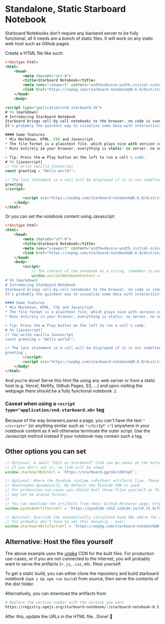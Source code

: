 # Standalone, Static Starboard Notebook

Starboard Notebooks don't require any backend server to be fully functional, all it needs are a bunch of static files. It will work on any static web host such as Github pages.

Create a HTML file like such:

```html
<!doctype html>
<html>
    <head>
        <meta charset="utf-8">
        <title>Starboard Notebook</title>
        <meta name="viewport" content="width=device-width,initial-scale=1">
        <link href="https://unpkg.com/starboard-notebook@0.6.0/dist/starboard-notebook.css" rel="stylesheet">
    </head>
    <body>

<script type="application/vnd.starboard.nb">
# %% [markdown]
# Introducing Starboard Notebook
Starboard brings cell-by-cell notebooks to the browser, no code is running on the backend here!
It's probably the quickest way to visualize some data with interactivity, do some prototyping, or build a rudimentary dashboard.

#### Some features 
* Mix Markdown, HTML, CSS and Javascript.
* The file format is a plaintext file, which plays nice with version control systems like git.
* Runs entirely in your browser, everything is static: no server, no setup and no build step.

> Tip: Press the ▶ Play button on the left to run a cell's code.
# %% [javascript]
// You write vanilla Javascript
const greeting = "Hello world!";

// The last statement in a cell will be displayed if it is not undefined.
greeting
</script>

        <script src="https://unpkg.com/starboard-notebook@0.6.0/dist/starboard-notebook.js"></script>
    </body>
</html>
```

Or you can set the notebook content using Javascript:
```html
<!doctype html>
<html>
    <head>
        <meta charset="utf-8">
        <title>Starboard Notebook</title>
        <meta name="viewport" content="width=device-width,initial-scale=1">
        <link href="https://unpkg.com/starboard-notebook@0.6.0/dist/starboard-notebook.css" rel="stylesheet">
    </head>
    <body>
        <script>
            // The content of the notebook as a string, remember to escape the string properly.
            window.initialNotebookContent = `
# %% [markdown]
# Introducing Starboard Notebook
Starboard brings cell-by-cell notebooks to the browser, no code is running on the backend here!
It's probably the quickest way to visualize some data with interactivity, do some prototyping, or build a rudimentary dashboard.

#### Some features 
* Mix Markdown, HTML, CSS and Javascript.
* The file format is a plaintext file, which plays nice with version control systems like git.
* Runs entirely in your browser, everything is static: no server, no setup and no build step.

> Tip: Press the ▶ Play button on the left to run a cell's code.
# %% [javascript]
// You write vanilla Javascript
const greeting = "Hello world!";

// The last statement in a cell will be displayed if it is not undefined.
greeting`;
        </script>
        <script src="https://unpkg.com/starboard-notebook@0.6.0/dist/starboard-notebook.js"></script>
    </body>
</html>
```

And you're done! Serve this html file using any web server or from a static host (e.g. Vercel, Netlify, Github Pages, S3, ...) and upon visiting the webpage there should be a fully functional notebook :).

### Caveat when using a `<script type="application/vnd.starboard.nb>` tag 
Because of the way browsers parse a page, you can't have the text `"</script>"` (or anything similar such as `"</ScrIpT >"`) anywhere in your notebook content as it will otherwise terminate the outer script. Use the Javascript method instead if your notebook may contain such a tag.

## Other options you can set
```javascript
// Optional: A small "Edit on Starboard" link can be shown at the bottom of the page.
// If you don't set it, no link will be shown
window.starboardEditUrl = `https://starboard.gg/nb/n3DYopT`;

// Optional: Where the Pyodide runtime (=Python) artifacts live. These artifacts are
// downloaded dynamically. By default the Pyodide CDN is used.
// For production use-cases you should host these files yourself as this CDN
// may not be around forever.
//
// You can download the artifacts from their Github Releases page: https://github.com/iodide-project/pyodide/releases
window.pyodideArtifactsUrl = `https://pyodide-cdn2.iodide.io/v0.15.0/full/`;

// Optional: Override the automatically calculated base URL where the starboard-notebook files are hosted.
// You probably don't have to set this manually - ever.
window.starboardArtifactsUrl = `https://unpkg.com/starboard-notebook@0.6.0/dist/`;
```

## Alternative: Host the files yourself
The above example uses the [unpkg](https://unpkg.com) CDN for the built files. For production use-cases, or if you are not connected to the internet, you will probably want to serve the artifacts (=`.js`, `.css`, etc. files) yourself.

To get a static build, you can either clone the repository and build starboard notebook (`npm i && npm run build`) from source, then serve the contents of the dist folder.

Alternatively, you can download the artifacts from  
```bash
# Replace the version number with the version you want
https://registry.npmjs.org/starboard-notebook/-/starboard-notebook-0.5.4.tgz
```

After this, update the URLs in the HTML file.. Done! :rocket:
